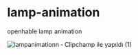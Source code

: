 # lamp-animation
openhable lamp animation

![lampanimationn ‐ Clipchamp ile yapıldı (1)](https://github.com/Semanur-Ucdag/lamp-animation/assets/103859993/4e4429ae-dd84-4436-8776-7a1d0e628735)

